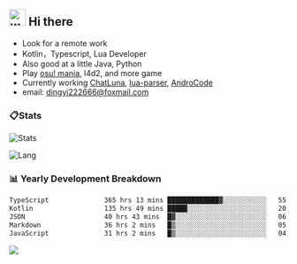 ## <img alt="wave" src="https://raw.githubusercontent.com/MartinHeinz/MartinHeinz/master/wave.gif" width="30px"> Hi there

- Look for a remote work
- Kotlin，Typescript, Lua Developer
- Also good at a little Java, Python
- Play [osu! mania](https://osu.ppy.sh/users/29808669), l4d2, and more game
- Currently working [ChatLuna](https://github.com/ChatLunaLab), [lua-parser](https://github.com/dingyi222666/lua-parser), [AndroCode](https://github.com/dingyi222666/AndroCode)
- email: [dingyi222666@foxmail.com](mailto:dingyi222666@foxmail.com)

### 📋Stats

![Stats](https://github-readme-stats.vercel.app/api?username=dingyi222666&show_icons=true&icon_color=47A69E&title_color=47A69E&count_private=true)    

![Lang](https://github-readme-stats.vercel.app/api/top-langs/?username=dingyi222666&layout=compact&title_color=47A69E&hide=html,css,c,c%2B%2B)   

### 📊 Yearly Development Breakdown

<!--START_SECTION:waka-->

```txt
TypeScript              365 hrs 13 mins █████████████▓░░░░░░░░░░░   55.21 %
Kotlin                  135 hrs 49 mins █████░░░░░░░░░░░░░░░░░░░░   20.53 %
JSON                    40 hrs 43 mins  █▓░░░░░░░░░░░░░░░░░░░░░░░   06.16 %
Markdown                36 hrs 2 mins   █▒░░░░░░░░░░░░░░░░░░░░░░░   05.45 %
JavaScript              31 hrs 2 mins   █▒░░░░░░░░░░░░░░░░░░░░░░░   04.69 %
```

<!--END_SECTION:waka-->

![](https://komarev.com/ghpvc/?username=dingyi222666)
